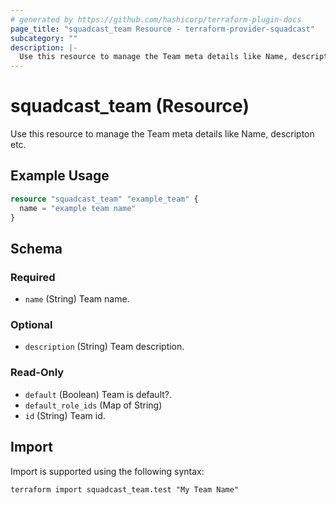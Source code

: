 ```yaml
---
# generated by https://github.com/hashicorp/terraform-plugin-docs
page_title: "squadcast_team Resource - terraform-provider-squadcast"
subcategory: ""
description: |-
  Use this resource to manage the Team meta details like Name, descripton etc.
---
```


# squadcast_team (Resource)

Use this resource to manage the Team meta details like Name, descripton etc.

## Example Usage

```terraform
resource "squadcast_team" "example_team" {
  name = "example team name"
}
```

<!-- schema generated by tfplugindocs -->
## Schema

### Required

- `name` (String) Team name.

### Optional

- `description` (String) Team description.

### Read-Only

- `default` (Boolean) Team is default?.
- `default_role_ids` (Map of String)
- `id` (String) Team id.

## Import

Import is supported using the following syntax:

```shell
terraform import squadcast_team.test "My Team Name"
```
